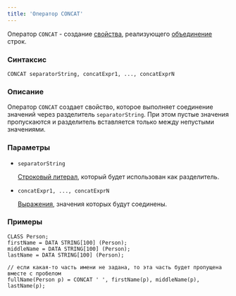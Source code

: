 ```yaml
---
title: 'Оператор CONCAT'
---
```


Оператор `CONCAT` - создание [свойства](Properties.md), реализующего [объединение](String_operators_+_CONCAT_SUBSTRING.md) строк.

### Синтаксис

```
CONCAT separatorString, concatExpr1, ..., concatExprN
```

### Описание

Оператор `CONCAT` создает свойство, которое выполняет соединение значений через разделитель `separatorString`. При этом пустые значения пропускаются и разделитель вставляется только между непустыми значениями.

### Параметры

- `separatorString`

    [Строковый литерал](Literals.md#strliteral), который будет использован как разделитель.

- `concatExpr1, ..., concatExprN`

    [Выражения](Expression.md), значения которых будут соединены.

### Примеры

```lsf
CLASS Person;
firstName = DATA STRING[100] (Person);
middleName = DATA STRING[100] (Person);
lastName = DATA STRING[100] (Person);

// если какая-то часть имени не задана, то эта часть будет пропущена вместе с пробелом
fullName(Person p) = CONCAT ' ', firstName(p), middleName(p), lastName(p);     
```

